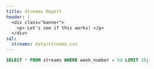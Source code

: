 ```yaml
---
title: Streams Report
header: |
  <div class="banner">
    <p> Let's see if this works! </p>
  </div>
sql:
  streams: data/streams.csv
---
```


```sql
SELECT * FROM streams WHERE week_number = 50 LIMIT 10;
```